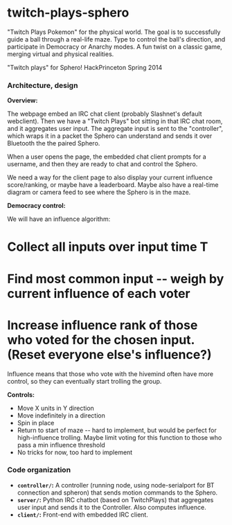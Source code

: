 twitch-plays-sphero
===================

"Twitch Plays Pokemon" for the physical world. The goal is to successfully guide a ball through a real-life maze. Type to control the ball's direction, and participate in Democracy or Anarchy modes. A fun twist on a classic game, merging virtual and physical realities.

"Twitch plays" for Sphero! HackPrinceton Spring 2014


### Architecture, design

**Overview:**

The webpage embed an IRC chat client (probably Slashnet's default webclient). Then we have a "Twitch Plays" bot sitting in that IRC chat room, and it aggregates user input. The aggregate input is sent to the "controller", which wraps it in a packet the Sphero can understand and sends it over Bluetooth the the paired Sphero.

When a user opens the page, the embedded chat client prompts for a username, and then they are ready to chat and control the Sphero.

We need a way for the client page to also display your current influence score/ranking, or maybe have a leaderboard. Maybe also have a real-time diagram or camera feed to see where the Sphero is in the maze.


**Democracy control:**

We will have an influence algorithm:

 # Collect all inputs over input time T
 # Find most common input -- weigh by current influence of each voter
 # Increase influence rank of those who voted for the chosen input. (Reset everyone else's influence?)

Influence means that those who vote with the hivemind often have more control, so they can eventually start trolling the group.

**Controls:**
 * Move X units in Y direction
 * Move indefinitely in a direction
 * Spin in place
 * Return to start of maze -- hard to implement, but would be perfect for high-influence trolling. Maybe limit voting for this function to those who pass a min influence threshold
 * No tricks for now, too hard to implement
 

### Code organization

 * **`controller/`:** A controller (running node, using node-serialport for BT connection and spheron) that sends motion commands to the Sphero.
 * **`server/`:** Python IRC chatbot (based on TwitchPlays) that aggregates user input and sends it to the Controller. Also computes influence.
 * **`client/`:** Front-end with embedded IRC client.
